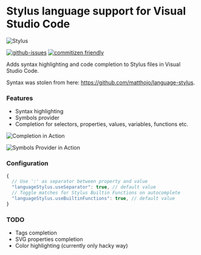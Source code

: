 # Stylus language support for Visual Studio Code

![Stylus](https://github.com/d4rkr00t/language-stylus/raw/master/assets/icon.png)

[![github-issues](https://img.shields.io/github/issues/d4rkr00t/language-stylus.svg)](https://github.com/d4rkr00t/language-stylus/issues)
[![commitizen friendly](https://img.shields.io/badge/commitizen-friendly-brightgreen.svg)](http://commitizen.github.io/cz-cl)

Adds syntax highlighting and code completion to Stylus files in Visual Studio Code.

Syntax was stolen from here: https://github.com/matthojo/language-stylus.

### Features

* Syntax highlighting
* Symbols provider
* Completion for selectors, properties, values, variables, functions etc.

![Completion in Action](https://github.com/d4rkr00t/language-stylus/raw/master/assets/completion.gif)

![Symbols Provider in Action](https://github.com/d4rkr00t/language-stylus/raw/master/assets/symbols.gif)

### Configuration
```js
{
  // Use ':' as separator between property and value
  "languageStylus.useSeparator": true, // default value
  // Toggle matches for Stylus Builtin Functions on autocomplete
  "languageStylus.useBuiltinFunctions": true, // default value
}
```

### TODO
* Tags completion
* SVG properties completion
* Color highlighting (currently only hacky way)

